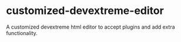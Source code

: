 # customized-devextreme-editor
A customized devextreme html editor to accept plugins and add extra functionality.
